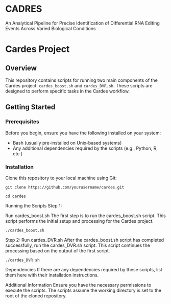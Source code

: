 # CADRES
An Analytical Pipeline for Precise Identification of Differential RNA Editing Events Across Varied Biological Conditions
# Cardes Project

## Overview

This repository contains scripts for running two main components of the Cardes project: `cardes_boost.sh` and `cardes_DVR.sh`. These scripts are designed to perform specific tasks in the Cardes workflow.

## Getting Started

### Prerequisites

Before you begin, ensure you have the following installed on your system:

- Bash (usually pre-installed on Unix-based systems)
- Any additional dependencies required by the scripts (e.g., Python, R, etc.)

### Installation

Clone this repository to your local machine using Git:

```
git clone https://github.com/yourusername/cardes.git

cd cardes
```
Running the Scripts
Step 1: 

Run cardes_boost.sh
The first step is to run the cardes_boost.sh script. This script performs the initial setup and processing for the Cardes project.
```
./cardes_boost.sh
```
Step 2: Run cardes_DVR.sh
After the cardes_boost.sh script has completed successfully, run the cardes_DVR.sh script. This script continues the processing based on the output of the first script.
```
./cardes_DVR.sh
```
Dependencies
If there are any dependencies required by these scripts, list them here with their installation instructions.

Additional Information
Ensure you have the necessary permissions to execute the scripts.
The scripts assume the working directory is set to the root of the cloned repository.

